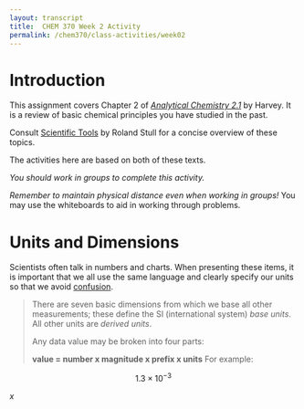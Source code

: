 ```yaml
---
layout: transcript
title:  CHEM 370 Week 2 Activity
permalink: /chem370/class-activities/week02
---
```


# Introduction

This assignment covers Chapter 2 of [*Analytical Chemistry 2.1*](https://chem.libretexts.org/Bookshelves/Analytical_Chemistry/Book%3A_Analytical_Chemistry_2.1_(Harvey)/02%3A_Basic_Tools_of_Analytical_Chemistry) by Harvey.  It is a review of basic chemical principles you have studied in the past.

Consult [Scientific Tools](https://alphonse.github.io/archive/chem191-f2019/pdf/scientific-tools-stull.pdf) by Roland Stull for a concise overview of these topics.

The activities here are based on both of these texts.

*You should work in groups to complete this activity.* 

*Remember to maintain physical distance even when working in groups!*  You may use the whiteboards to aid in working through problems.

# Units and Dimensions

Scientists often talk in numbers and charts.  When presenting these items, it is important that we all use the same language and clearly specify our units so that we avoid [confusion](https://en.wikipedia.org/wiki/Mars_Climate_Orbiter).

> There are seven basic dimensions from which we base all other measurements; these define the SI (international system) *base units*.  All other units are *derived units*.  
>
> Any data value may be broken into four parts:   
> 
> **value = number x magnitude x prefix x units**
> For example:   
<!-- > concentration value = $$ 1.3 \times 10^{-3} $$ M -->

$$ 1.3 \times 10^{-3} $$

$x$
